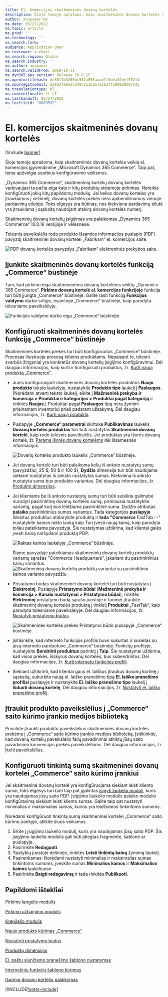 ```yaml
---
title: El. komercijos skaitmeninės dovanų kortelės
description: Šioje temoje aprašoma, kaip skaitmeninės dovanų kortelės veikia el. komercijos įgyvendinime „Microsoft Dynamics 365 Commerce“. Taip pat, tema apžvelgia svarbius konfigūravimo veiksmus.
author: anupamar-ms
ms.date: 05/27/2022
ms.topic: article
ms.prod: ''
ms.technology: ''
ms.search.form: ''
audience: Application User
ms.reviewer: v-chgri
ms.search.region: Global
ms.search.industry: ''
ms.author: anupamar
ms.search.validFrom: 2019-10-31
ms.dyn365.ops.version: Release 10.0.15
ms.openlocfilehash: de8811b3265bc582a055aaad1f3dea32def552f4
ms.sourcegitcommit: d38d2fe85dc2497211ba5731617f590029d07145
ms.translationtype: MT
ms.contentlocale: lt-LT
ms.lasthandoff: 05/27/2022
ms.locfileid: "8809592"
---
```

# <a name="e-commerce-digital-gift-cards"></a>El. komercijos skaitmeninės dovanų kortelės

[!include [banner](includes/banner.md)]

Šioje temoje aprašoma, kaip skaitmeninės dovanų kortelės veikia el. komercijos įgyvendinime „Microsoft Dynamics 365 Commerce“. Taip pat, tema apžvelgia svarbius konfigūravimo veiksmus.

„Dynamics 365 Commerce“, skaitmeninių kortelių dovanų kortelės vadovaujasi ta pačia eiga kaip ir kitų produktų sistemoje pirkimas. Nereikia konfigūruoti jokių kitų papildomų modulių. Jei kelios dovanų kortelės yra įtraukiamos į vežimėlį, dovanų kortelės prekės nėra apibendrinamos vienoje pardavimų eilutėje. Toks elgesys yra būtinas, nes kiekviena pardavimų eilutė yra įtraukiama į sąskaitą naudojant atskirą dovanų kortelės numerį.

Skaitmeninių dovanų kortelių įsigijimas yra palaikomas „Dynamics 365 Commerce“ 10.0.16 versijoje ir vėlesnėse.

Tolesnis paveikslėlis rodo produkto išsamios informacijos puslapio (PDF) pavyzdį skaitmeninei dovanų kortelei „Fabrikam“ el. komercijos saite.

![PDP dovanų kortelės pavyzdys „Fabrikam“ elektroninės prekybos saite.](./media/GiftcardPDP.PNG)

## <a name="turn-on-the-digital-gift-card-feature-in-commerce-headquarters"></a>Įjunkite skaitmeninės dovanų kortelės funkciją „Commerce“ būstinėje

Tam, kad pirkimo eiga skaitmeninėms dovanų kortelėms veiktų „Dynamics 365 Commerce“, **Pirkimo dovanų kortelė el. komercijos funkcijoje** funkcija turi būti įjungta „Commerce“ būstinėje. Galite rasti funkciją **Funkcijos valdymo** darbo srityje, esančioje „Commerce“ būstinėje, kaip parodyta tolesniame paveikslėlyje.

![Funkcijos valdymo darbo eiga „Commerce“ būstinėje.](./media/Featureflag.PNG)

## <a name="configure-a-digital-gift-card-in-commerce-headquarters"></a>Konfigūruoti skaitmeninės dovanų kortelės funkciją „Commerce“ būstinėje

Skaitmeninės kortelės prekės turi būti konfigūruotos „Commerce“ būstinėje. Procesas iliustruoja procesą kitiems produktams. Nepaisant to, tolesni svarbūs žingsniai yra konkretūs dovanų kortelių įsigijimo konfigūravimui. Dėl daugiau informacijos, kaip kurti ir konfigūruoti produktus, žr. [Kurti naują produktą „Commerce“](create-new-product-commerce.md).

- Jums konfigūruojant skaitmeninės dovanų kortelės produktus **Naujo produkto** teksto laukelyje, nustatykite **Produkto tipo** laukelį į **Paslaugos**. (Norėdami atverti teksto laukelį, eikite į **Mažmeninė prekyba ir komercija \> Produktai ir kategorijos \> Produktai pagal kategoriją** ir rinkitės **Naujas**.) Produktai pagal **Paslaugos** tipą nėra žymimi prieinamam inventoriui prieš padarant užsakymą. Dėl daugiau informacijos, žr. [Kurti naują produktą](create-new-product-commerce.md#create-a-new-product).
- Puslapyje **„Commerce“ parametrai** skirtuke **Publikavimas** laukelis **Dovanų kortelės produktas** turi būti nustatytas **Skaitmeninė dovanų kortelė**, kaip rodo tolesnis paveikslėlis. Jei produktas yra išorės dovanų kortelė, žr. [Parama išorės dovanų kortelėms](./dev-itpro/gift-card.md) dėl išsamesnės informacijos.

    ![Dovanų kortelės produkto laukelis „Commerce“ būstinėje.](./media/PostGiftcard.png)

- Jei dovanų kortelė turi būti palaikoma kelių iš anksto nustatytų sumų (pavyzdžiui, 25 $, 50 $ ir 100 $), **Dydžio** dimensija turi būti naudojama siekiant nustatytas iš anksto nustatytas sumas. Kiekviena iš anksto nustatyta suma bus produkto variantas. Dėl daugiau informacijos, žr. [Produkto dimensijos](../supply-chain/pim/product-dimensions.md?toc=%2fdynamics365%2fretail%2ftoc.json).
- Jei klientams be iš anksto nustatytų sumų turi būti suteikta galimybė nurodyti pasirinktinę dovanų kortelės sumą, pirmiausia nustatykite variantą, pagal kurį bus leidžiama pasirinktinė suma. Dydžio atributas **palaiko** pasirinktinius sumos variantus. Tada kategorijos **puslapyje** Išleistus produktus atidarykite produktą ir **tada "Commerce** FastTab **·** **·**" nustatykite kainos rakto lauką kaip Turi įvesti naują kainą, kaip parodyta toliau pateiktame pavyzdyje. Šis nustatymas užtikrina, kad klientai galės įvesti kainą naršydami produktą PDP.

    ![Raktas kainos laukelyje „Commerce“ būstinėje.](./media/KeyInPrice.png)
    
    Šiame pavyzdyje pateikiamas skaitmeninių dovanų kortelių produktų variantų sąrašas "Commerce Headquarters", įskaitant du pasirinktinius kainų variantus.
    ![Skaitmeninių dovanų kortelių produktų variantai su pasirinktinio kainos varianto pavyzdžiu](./media/DigitalGiftCards_ProductVariantsWithCustom.png)

- Pristatymo būdas skaitmeninei dovanų kortelei turi būti nustatytas į **Elektroninį**. Puslapyje **Pristatymo būdai** (**Mažmeninė prekyba ir komercija \> Kanalo nustatymai \> Pristatymo būdai**), rinkitės **Elektroninį** pristatymo būdą sąrašo juostoje ir tuomet įtraukite skaitmeninį dovanų kortelės produktą į tinklelį **Produktai** „FastTab“, kaip parodyta tolesniame paveikslėlyje. Dėl daugiau informacijos, žr. [Nustatyti pristatymo būdus](/dynamicsax-2012/appuser-itpro/set-up-modes-of-delivery).

    ![Skaitmeninės kortelės prekės Pristatymo būdo puslapyje „Commerce“ būstinėje.](./media/ElectronicMode.PNG)
    
- Įsitikinkite, kad interneto funkcijos profilis buvo sukurtas ir susietas su jūsų interneto parduotuve „Commerce“ būstinėje. Funkcijų profilyje, nustatykite **Bendrinti produktus** parinktį į **Taip**. Šie nustatymai užtikrina, kad visos prekės, išskyrus dovanų korteles, bus subendrintos. Dėl daugiau informacijos, žr. [Kurti interneto funkcijos profilį](online-functionality-profile.md).
- Siekiant užtikrinti, kad klientai gaus el. laiškus įtraukus dovanų kortelę į sąskaitą, sukurkite naują el. laiško pranešimo tipą **El. laiško pranešimo profiliai** puslapyje ir nustatykite **El. laiško pranešimo tipo** laukelį į **Išduoti dovanų kortelę**. Dėl daugiau informacijos, žr. [Nustatyti el. laiško pranešimo profilį](email-notification-profiles.md).

## <a name="add-product-images-to-the-commerce-site-builder-media-library"></a>Įtraukit produkto paveikslėlius į „Commerce“ saito kūrimo įrankio medijos biblioteką

Privalote įtraukti produkto paveikslėlius skaitmeninės dovanų kortelės prekėms į „Commerce“ saito kūrimo įrankio medijos biblioteką. Įsitikinkite, kad dovanų kortelių paveikslėlio failų pavadinimai atitiktų jūsų saito pavadinimo konvencijas prekės paveikslėliams. Dėl daugiau informacijos, žr. [Įkelti paveikslėlius](dam-upload-images.md).

## <a name="configure-a-custom-amount-for-a-digital-gift-card-in-commerce-site-builder"></a>Konfigūruoti tinkintą sumą skaitmeninei dovanų kortelei „Commerce“ saito kūrimo įrankiui

Jei skaitmeninė dovanų kortelė yra konfigūruojama siekiant leisti kliento sumai, toks elgesys turi būti taip pat įgalintas [įsigyti laukelio modulį](add-buy-box.md), kuris yra naudojamas jūsų saito PDP. Įsigijimo laukelio modulis palaiko modulio konfigūravimą siekiant leisti kliento sumas. Galite taip pat nustatyti minimalias ir maksimalias sumas, kurios yra leidžiamos tinkintoms sumoms.

Norėdami konfigūruoti tinkintą sumą skaitmeninei kortelei „Commerce“ saito kūrimo įrankyje, atlikite šiuos veiksmus.

1. Eikite į įsigijimo laukelio modulį, kuris yra naudojamas jūsų saito PDP. Šis įsigijimo laukelio modulis gali būti įdiegtas fragmente, šablone ar puslapyje.
1. Pasirinkite **Redaguoti**.
1. Ypatybių juostoje dešinėje, rinkitės **Leisti tinkintą kainą** žymimą laukelį.
1. Pasirenkamas: Norėdami nustatyti minimalias ir maksimalias sumas tinkintoms sumoms, įveskite sumas **Minimalios kainos** ir **Maksimalios kainos** laukeliuose.
1. Pasirinkite **Baigti redagavimą** ir tada rinkitės **Publikuoti**.

## <a name="additional-resources"></a>Papildomi ištekliai

[Pirkimo langelio modulis](add-buy-box.md)

[Pirkimo užbaigimo modulis](add-checkout-module.md)

[Krepšelio modulis](add-cart-module.md)

[Naujo produkto kūrimas „Commerce“](create-new-product-commerce.md)

[Nustatyti pristatymo būdus](/dynamicsax-2012/appuser-itpro/set-up-modes-of-delivery)

[Produktų dimensijos](../supply-chain/pim/product-dimensions.md?toc=%2fdynamics365%2fretail%2ftoc.json)

[El. paštu siunčiamo pranešimo šablono nustatymas](email-notification-profiles.md)

[Internetinių funkcijų šablono kūrimas](online-functionality-profile.md)

[Išorinių dovanų kortelių palaikymas](./dev-itpro/gift-card.md)


[!INCLUDE[footer-include](../includes/footer-banner.md)]
